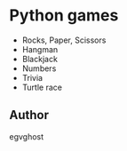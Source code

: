 # Python games

* Rocks, Paper, Scissors
* Hangman
* Blackjack
* Numbers
* Trivia
* Turtle race

## Author

egvghost
